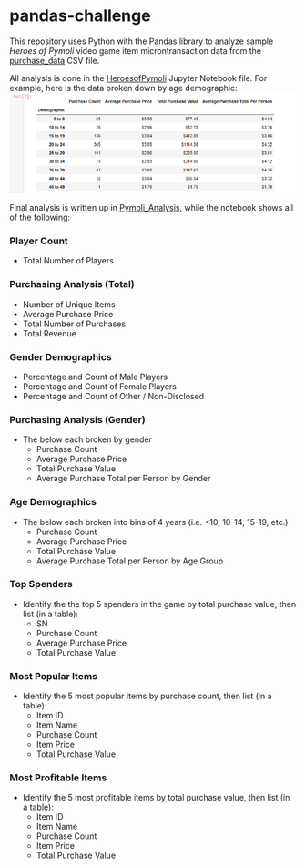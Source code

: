 # pandas-challenge

This repository uses Python with the Pandas library to analyze sample *Heroes of Pymoli* video game item microntransaction data from the [purchase_data](https://github.com/lmfao415/pandas-challenge/blob/main/HeroesofPymoli/Resources/purchase_data.csv) CSV file. 

All analysis is done in the [HeroesofPymoli](https://github.com/lmfao415/pandas-challenge/blob/main/HeroesofPymoli/HeroesofPymoli.ipynb) Jupyter Notebook file. For example, here is the data broken down by age demographic:
![Here are the results](https://github.com/lmfao415/pandas-challenge/blob/main/HeroesofPymoli/Resources/sample.png?raw=true)

Final analysis is written up in [Pymoli_Analysis](https://github.com/lmfao415/pandas-challenge/blob/main/HeroesofPymoli/Pymoli_Analysis), while the notebook shows all of the following:

### Player Count

* Total Number of Players

### Purchasing Analysis (Total)

* Number of Unique Items
* Average Purchase Price
* Total Number of Purchases
* Total Revenue

### Gender Demographics

* Percentage and Count of Male Players
* Percentage and Count of Female Players
* Percentage and Count of Other / Non-Disclosed

### Purchasing Analysis (Gender)

* The below each broken by gender
  * Purchase Count
  * Average Purchase Price
  * Total Purchase Value
  * Average Purchase Total per Person by Gender

### Age Demographics

* The below each broken into bins of 4 years (i.e. &lt;10, 10-14, 15-19, etc.)
  * Purchase Count
  * Average Purchase Price
  * Total Purchase Value
  * Average Purchase Total per Person by Age Group

### Top Spenders

* Identify the the top 5 spenders in the game by total purchase value, then list (in a table):
  * SN
  * Purchase Count
  * Average Purchase Price
  * Total Purchase Value

### Most Popular Items

* Identify the 5 most popular items by purchase count, then list (in a table):
  * Item ID
  * Item Name
  * Purchase Count
  * Item Price
  * Total Purchase Value

### Most Profitable Items

* Identify the 5 most profitable items by total purchase value, then list (in a table):
  * Item ID
  * Item Name
  * Purchase Count
  * Item Price
  * Total Purchase Value

